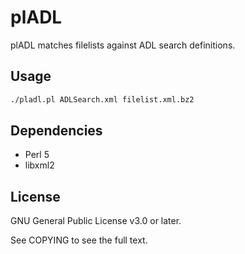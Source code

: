# plADL

plADL matches filelists against ADL search definitions.


## Usage

```sh
./pladl.pl ADLSearch.xml filelist.xml.bz2
```


## Dependencies

- Perl 5
- libxml2


## License

GNU General Public License v3.0 or later.

See COPYING to see the full text.
